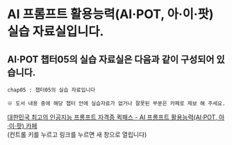 # AI 프롬프트 활용능력(AI·POT, 아·이·팟) 실습 자료실입니다.
## AI·POT 챕터05의 실습 자료실은 다음과 같이 구성되어 있습니다.

```
chap05 : 챕터05의 실습 자료입니다

※ 도서 내용 중에 해당 챕터 안에 실습자료가 없거나 잘못된 부분은 카페로 제보 해 주세요.
```

[대한민국 최고의 인공지능 프롬프트 자격증 퀵패스 - AI 프롬프트 활용능력(AI·POT, 아·이·팟) 카페](https://cafe.naver.com/quickpass)<br>
(컨트롤 키를 누르고 링크를 누르면 새 창으로 열립니다)